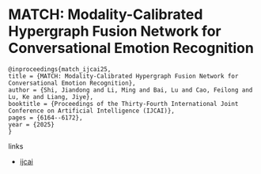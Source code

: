 # MATCH: Modality-Calibrated Hypergraph Fusion Network for Conversational Emotion Recognition

```
@inproceedings{match_ijcai25,
title = {MATCH: Modality-Calibrated Hypergraph Fusion Network for Conversational Emotion Recognition},
author = {Shi, Jiandong and Li, Ming and Bai, Lu and Cao, Feilong and Lu, Ke and Liang, Jiye},
booktitle = {Proceedings of the Thirty-Fourth International Joint Conference on Artificial Intelligence (IJCAI)},
pages = {6164--6172},
year = {2025}
}
```

links
- [ijcai](https://www.ijcai.org/proceedings/2025/686)
